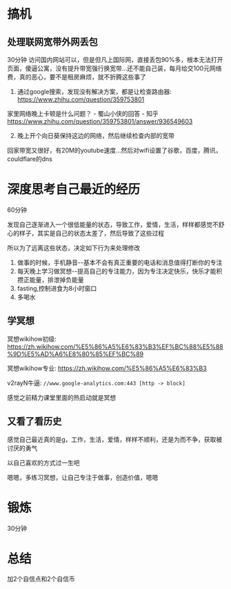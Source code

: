 # 搞机
## 处理联网宽带外网丢包
30分钟
访问国内网站可以，但是但凡上国际网，直接丢包90%多，根本无法打开页面，傻逼公寓，没有提升带宽强行换宽带...还不能自己装，每月给交100元网络费，真的恶心，要不是租房麻烦，就不折腾这些事了

1. 通过google搜索，发现没有解决方案，都是让检查路由器: https://www.zhihu.com/question/359753801

家里网络晚上卡顿是什么问题？ - 蜀山小侠的回答 - 知乎
https://www.zhihu.com/question/359753801/answer/936549603

2. 晚上开个向日葵保持这边的网络，然后继续检查内部的宽带

回家带宽又很好，有20M的youtube速度...然后对wifi设置了谷歌，百度，腾讯，couldflare的dns

# 深度思考自己最近的经历
60分钟

发现自己逐渐进入一个很低能量的状态，导致工作，爱情，生活，样样都感觉不舒心的样子，其实是自己的状态太差了，然后导致了这些过程

所以为了远离这些状态，决定如下行为来处理修改

1. 做事的时候，手机静音--基本不会有真正重要的电话和消息值得打断你的专注
2. 每天晚上学习做冥想--提高自己的专注能力，因为专注决定快乐，快乐才能积攒正能量，排泄掉负能量
3. fasting,控制进食为8小时窗口
4. 多喝水

## 学冥想
冥想wikihow初级: https://zh.wikihow.com/%E5%86%A5%E6%83%B3%EF%BC%88%E5%88%9D%E5%AD%A6%E8%80%85%EF%BC%89

冥想wikihow专业: https://zh.wikihow.com/%E5%86%A5%E6%83%B3

v2rayN牛逼: `//www.google-analytics.com:443 [http -> block] `

感觉之前精力课堂里面的热启动就是冥想

## 又看了看历史
感觉自己最近真的是g，工作，生活，爱情，样样不顺利，还是为而不争，获取被讨厌的勇气

以自己喜欢的方式过一生吧

嗯嗯，多练习冥想，让自己专注于做事，创造价值，嗯嗯

# 锻炼
30分钟

# 总结
加2个自信点和2个自信币